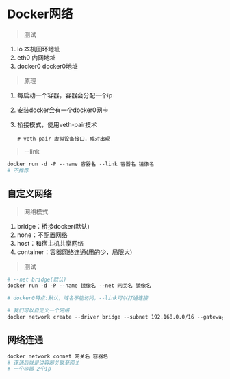 # Docker网络

> 测试

1. lo 本机回环地址
2. eth0 内网地址
3. docker0 docker0地址

> 原理

1. 每启动一个容器，容器会分配一个ip

2. 安装docker会有一个docker0网卡

3. 桥接模式，使用veth-pair技术

   ```shell
   # veth-pair 虚拟设备接口，成对出现
   ```



> --link

```dockerfile
docker run -d -P --name 容器名 --link 容器名 镜像名
# 不推荐
```



## 自定义网络

> 网络模式

1. bridge：桥接docker(默认)
2. none：不配置网络
3. host：和宿主机共享网络
4. container：容器网络连通(用的少，局限大)

> 测试

```dockerfile
# --net bridge(默认)
docker run -d -P --name 镜像名 --net 网关名 镜像名

# docker0特点:默认，域名不能访问，--link可以打通连接

# 我们可以自定义一个网络
docker network create --driver bridge --subnet 192.168.0.0/16 --gateway 192.168.0.1 网络名称
```



## 网络连通

```dockerfile
docker network connet 网关名 容器名
# 连通后就是讲容器关联至网关
# 一个容器 2个ip
```

